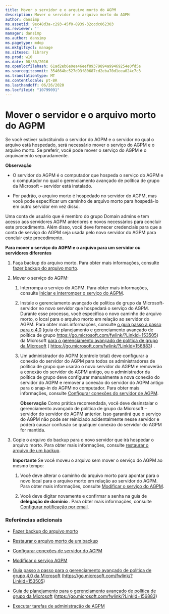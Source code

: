 ```yaml
---
title: Mover o servidor e o arquivo morto do AGPM
description: Mover o servidor e o arquivo morto do AGPM
author: dansimp
ms.assetid: 9ec48d3a-c293-45f0-8939-32ccdc062303
ms.reviewer: ''
manager: dansimp
ms.author: dansimp
ms.pagetype: mdop
ms.mktglfcycl: manage
ms.sitesec: library
ms.prod: w10
ms.date: 08/30/2016
ms.openlocfilehash: 61ad2eb6e0ea46eef89379894a99469254e0fd5e
ms.sourcegitcommit: 354664bc527d93f80687cd2eba70d1eea024c7c3
ms.translationtype: MT
ms.contentlocale: pt-BR
ms.lasthandoff: 06/26/2020
ms.locfileid: "10799091"
---
```

# Mover o servidor e o arquivo morto do AGPM


Se você estiver substituindo o servidor do AGPM e o servidor no qual o arquivo está hospedado, será necessário mover o serviço do AGPM e o arquivo morto. Se preferir, você pode mover o serviço do AGPM e o arquivamento separadamente.

**Observação**  
-   O servidor do AGPM é o computador que hospeda o serviço do AGPM e o computador no qual o gerenciamento avançado de política de grupo da Microsoft – servidor está instalado.

-   Por padrão, o arquivo morto é hospedado no servidor do AGPM, mas você pode especificar um caminho de arquivo morto para hospedá-lo em outro servidor em vez disso.

 

Uma conta de usuário que é membro do grupo Domain admins e tem acesso aos servidores AGPM anteriores e novos necessários para concluir este procedimento. Além disso, você deve fornecer credenciais para que a conta de serviço do AGPM seja usada pelo novo servidor do AGPM para concluir este procedimento.

**Para mover o serviço do AGPM e o arquivo para um servidor ou servidores diferentes**

1.  Faça backup do arquivo morto. Para obter mais informações, consulte [fazer backup do arquivo morto](back-up-the-archive-agpm40.md).

2.  Mover o serviço do AGPM:

    1.  Interrompa o serviço do AGPM. Para obter mais informações, consulte [Iniciar e interromper o serviço do AGPM](start-and-stop-the-agpm-service-agpm40.md).

    2.  Instale o gerenciamento avançado de política de grupo da Microsoft-servidor no novo servidor que hospedará o serviço do AGPM. Durante esse processo, você especifica o novo caminho de arquivo morto, o local para o arquivo morto em relação ao servidor do AGPM. Para obter mais informações, consulte [o guia passo a passo para o 4,0](https://go.microsoft.com/fwlink/?LinkId=153505) (guia de planejamento e gerenciamento avançado de política de grupo https://go.microsoft.com/fwlink/?LinkId=153505) da Microsoft [para o gerenciamento avançado de política de grupo da Microsoft](https://go.microsoft.com/fwlink/?LinkId=156883) ( https://go.microsoft.com/fwlink/?LinkId=156883) .

    3.  Um administrador do AGPM (controle total) deve configurar a conexão do servidor do AGPM para todos os administradores de política de grupo que usarão o novo servidor do AGPM e removerão a conexão do servidor do AGPM antigo, ou o administrador da política de grupo deve configurar manualmente a nova conexão do servidor do AGPM e remover a conexão do servidor do AGPM antigo para o snap-in do AGPM no computador. Para obter mais informações, consulte [Configurar conexões do servidor de AGPM](configure-agpm-server-connections-agpm40.md).

        **Observação**  Como prática recomendada, você deve desinstalar o gerenciamento avançado de política de grupo da Microsoft – servidor do servidor do AGPM anterior. Isso garantirá que o serviço do AGPM não pode ser reiniciado acidentalmente nesse servidor e poderá causar confusão se qualquer conexão do servidor do AGPM for mantida.

         

3.  Copie o arquivo do backup para o novo servidor que irá hospedar o arquivo morto. Para obter mais informações, consulte [restaurar o arquivo de um backup](restore-the-archive-from-a-backup-agpm40.md).

    **Importante**  Se você moveu o arquivo sem mover o serviço do AGPM ao mesmo tempo:

    1.  Você deve alterar o caminho do arquivo morto para apontar para o novo local para o arquivo morto em relação ao servidor do AGPM. Para obter mais informações, consulte [Modificar o serviço do AGPM](modify-the-agpm-service-agpm40.md).

    2.  Você deve digitar novamente e confirmar a senha na guia de **delegação de domínio** . Para obter mais informações, consulte [Configurar notificação por email](configure-e-mail-notification-agpm40.md).

     

### Referências adicionais

-   [Fazer backup do arquivo morto](back-up-the-archive-agpm40.md)

-   [Restaurar o arquivo morto de um backup](restore-the-archive-from-a-backup-agpm40.md)

-   [Configurar conexões de servidor do AGPM](configure-agpm-server-connections-agpm40.md)

-   [Modificar o serviço AGPM](modify-the-agpm-service-agpm40.md)

-   [Guia passo a passo para o gerenciamento avançado de política de grupo 4,0 da Microsoft](https://go.microsoft.com/fwlink/?LinkId=153505) (https://go.microsoft.com/fwlink/?LinkId=153505)

-   [Guia de planejamento para o gerenciamento avançado de política de grupo da Microsoft](https://go.microsoft.com/fwlink/?LinkId=156883) (https://go.microsoft.com/fwlink/?LinkId=156883)

-   [Executar tarefas de administração de AGPM](performing-agpm-administrator-tasks-agpm40.md)

 

 





